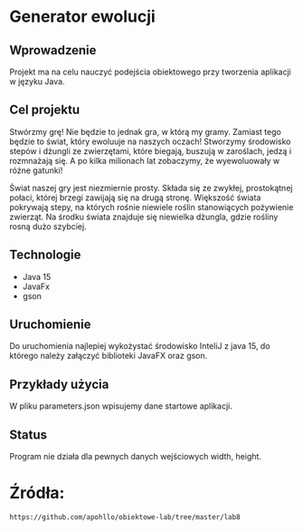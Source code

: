 # Generator ewolucji

## Wprowadzenie

Projekt ma na celu nauczyć podejścia obiektowego przy tworzenia aplikacji w języku Java.

## Cel projektu
Stwórzmy grę! Nie będzie to jednak gra, w którą my gramy. Zamiast tego będzie to świat, który ewoluuje na naszych oczach! Stworzymy środowisko stepów i dżungli ze zwierzętami, które biegają, buszują w zaroślach, jedzą i rozmnażają się. A po kilka milionach lat zobaczymy, że wyewoluowały w różne gatunki!

Świat naszej gry jest niezmiernie prosty. Składa się ze zwykłej, prostokątnej połaci, której brzegi zawijają się na drugą stronę. Większość świata pokrywają stepy, na których rośnie niewiele roślin stanowiących pożywienie zwierząt. Na środku świata znajduje się niewielka dżungla, gdzie rośliny rosną dużo szybciej.

## Technologie
* Java 15
* JavaFx
* gson

## Uruchomienie
Do uruchomienia najlepiej wykożystać środowisko InteliJ z java 15, do którego
należy załączyć biblioteki JavaFX oraz gson.

## Przykłady użycia
W pliku parameters.json wpisujemy dane startowe aplikacji.

## Status
Program nie działa dla pewnych danych wejściowych width, height.

# Źródła:
```https://github.com/apohllo/obiektowe-lab/tree/master/lab8```